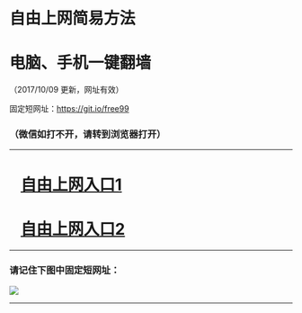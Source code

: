 ﻿# 自由上网简易方法

# 电脑、手机一键翻墙

（2017/10/09 更新，网址有效）

固定短网址：https://git.io/free99

### （微信如打不开，请转到浏览器打开）


***





# &nbsp;&nbsp; <a href="http://ft1663022318.fwq-tz-1001.info/fwqtz01.html?t=100900118969 " target="_blank">自由上网入口1</a>
# &nbsp;&nbsp; <a href="http://ft2545431421.fwq-tz-1002.info/fwqtz02.html?t=100900118034 " target="_blank">自由上网入口2</a>
***

### 请记住下图中固定短网址：

<img src="https://s3-us-west-2.amazonaws.com/fwq-1001/yjfq-20170905okok.png" /> 


***

